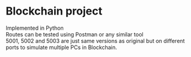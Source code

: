 # Blockchain project
Implemented in Python\
Routes can be tested using Postman or any similar tool\
5001, 5002 and 5003 are just same versions as original but on different ports to simulate multiple PCs in Blockchain.
